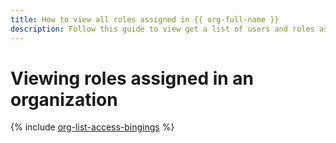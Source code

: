 ```yaml
---
title: How to view all roles assigned in {{ org-full-name }}
description: Follow this guide to view get a list of users and roles assigned in {{ org-name }}.
---
```


# Viewing roles assigned in an organization

{% include [org-list-access-bingings](../../_includes/organization/org-list-access-bingings.md) %}
